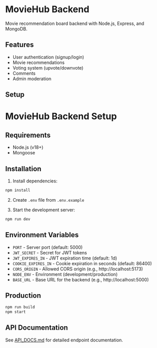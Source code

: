 # MovieHub Backend

Movie recommendation board backend with Node.js, Express, and MongoDB.

## Features

- User authentication (signup/login)
- Movie recommendations
- Voting system (upvote/downvote)
- Comments
- Admin moderation

## Setup

# MovieHub Backend Setup

## Requirements
- Node.js (v18+)
- Mongoose

## Installation
1. Install dependencies:
```bash
npm install
```

2. Create `.env` file from `.env.example`

3. Start the development server:
```bash
npm run dev
```

## Environment Variables
- `PORT` - Server port (default: 5000)
- `JWT_SECRET` - Secret for JWT tokens
- `JWT_EXPIRES_IN` - JWT expiration time (default: 1d)
- `COOKIE_EXPIRES_IN` - Cookie expiration in seconds (default: 86400)
- `CORS_ORIGIN` - Allowed CORS origin (e.g., http://localhost:5173)
- `NODE_ENV` - Environment (development/production)
- `BASE_URL` - Base URL for the backend (e.g., http://localhost:5000)

## Production
```bash
npm run build
npm start
```

## API Documentation

See [API_DOCS.md](API_DOCS.md) for detailed endpoint documentation.
